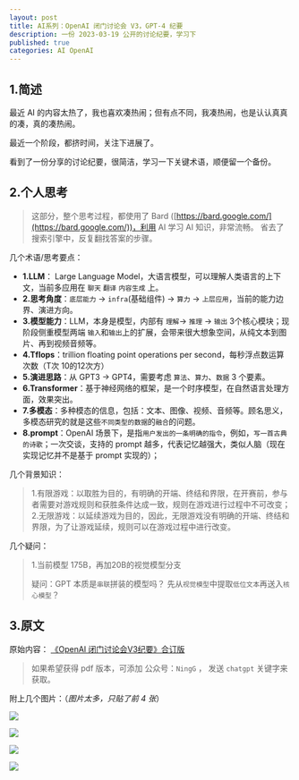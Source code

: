 ```yaml
---
layout: post
title: AI系列：OpenAI 闭门讨论会 V3，GPT-4 纪要
description: 一份 2023-03-19 公开的讨论纪要，学习下
published: true
categories: AI OpenAI
---
```


## 1.简述

最近 AI 的内容太热了，我也喜欢凑热闹；但有点不同，我凑热闹，也是认认真真的凑，真的凑热闹。

最近一个阶段，都挤时间，关注下进展了。

看到了一份分享的讨论纪要，很简洁，学习一下关键术语，顺便留一个备份。

## 2.个人思考

> 这部分，整个思考过程，都使用了 Bard ([https://bard.google.com/](https://bard.google.com/))，利用 AI 学习 AI 知识，非常流畅。
> 省去了搜索引擎中，反复翻找答案的步骤。

几个术语/思考要点：

* **1.LLM**： Large Language Model，大语言模型，可以理解人类语言的上下文，当前多应用在 `聊天` `翻译` `内容生成` 上。
* **2.思考角度**：`底层能力` -> `infra`(基础组件) -> `算力` -> `上层应用`，当前的能力边界、演进方向。
* **3.模型能力**：LLM，本身是模型，内部有 `理解`-> `推理` -> `输出` 3个核心模块；现阶段侧重模型两端 `输入`和`输出`上的扩展，会带来很大想象空间，从纯文本到图片、再到视频音频等。
* **4.Tflops**：trillion floating point operations per second，每秒浮点数运算次数（T次 10的12次方）
* **5.演进思路**：从 GPT3 -> GPT4，需要考虑 `算法`、`算力`、`数据` 3 个要素。
* **6.Transformer**：基于神经网络的框架，是一个时序模型，在自然语言处理方面，效果突出。
* **7.多模态**：多种模态的信息，包括：文本、图像、视频、音频等。顾名思义，多模态研究的就是这些`不同类型的数据`的`融合`的问题。
* **8.prompt**：OpenAI 场景下，是指`用户发出的一条明确的指令`，例如，`写一首古典的诗歌`；一次交谈，支持的 prompt 越多，代表记忆越强大，类似人脑（现在实现记忆并不是基于 prompt 实现的）；


几个背景知识：

> 1.有限游戏：以取胜为目的，有明确的开端、终结和界限，在开赛前，参与者需要对游戏规则和获胜条件达成一致，规则在游戏进行过程中不可改变；
> 2.无限游戏：以延续游戏为目的，因此，无限游戏没有明确的开端、终结和界限，为了让游戏延续，规则可以在游戏过程中进行改变。

几个疑问：

> 1.当前模型 175B，再加20B的视觉模型分支
> 
> 疑问：GPT 本质是`串联`拼装的模型吗？ 先从`视觉模型`中提取`低位文本`再送入`核心模型`？
> 
> 


## 3.原文

原始内容： [《OpenAI 闭门讨论会V3纪要》合订版](https://t.co/wJ5BK5Vi3F) 

> 如果希望获得 pdf 版本，可添加 公众号：`NingG` ， 发送 `chatgpt` 关键字来获取。

附上几个图片：（_图片太多，只贴了前 4 张_）

![](/images/ai-series/open-api-20230324/openai-conference-gpt4-01.jpeg)

![](/images/ai-series/open-api-20230324/openai-conference-gpt4-02.jpeg)

![](/images/ai-series/open-api-20230324/openai-conference-gpt4-03.jpeg)

![](/images/ai-series/open-api-20230324/openai-conference-gpt4-04.jpeg)





